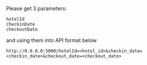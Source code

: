 

Please get 3 parameters:

```
hotelId
checkinDate
checkoutDate 
```

and using them into API format below 

```
http://0.0.0.0:5000/hotelId=<hotel_id>&checkin_date=<checkin_date>&checkout_date=<checkout_date>

```


